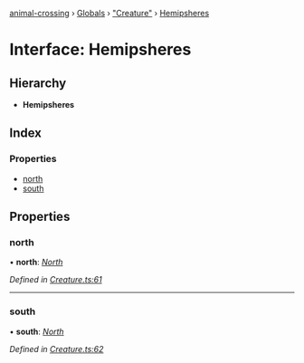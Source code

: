 [animal-crossing](../README.md) › [Globals](../globals.md) › ["Creature"](../modules/_creature_.md) › [Hemipsheres](_creature_.hemipsheres.md)

# Interface: Hemipsheres

## Hierarchy

* **Hemipsheres**

## Index

### Properties

* [north](_creature_.hemipsheres.md#north)
* [south](_creature_.hemipsheres.md#south)

## Properties

###  north

• **north**: *[North](_creature_.north.md)*

*Defined in [Creature.ts:61](https://github.com/Norviah/animal-crossing/blob/fc7c924/module/types/Creature.ts#L61)*

___

###  south

• **south**: *[North](_creature_.north.md)*

*Defined in [Creature.ts:62](https://github.com/Norviah/animal-crossing/blob/fc7c924/module/types/Creature.ts#L62)*
